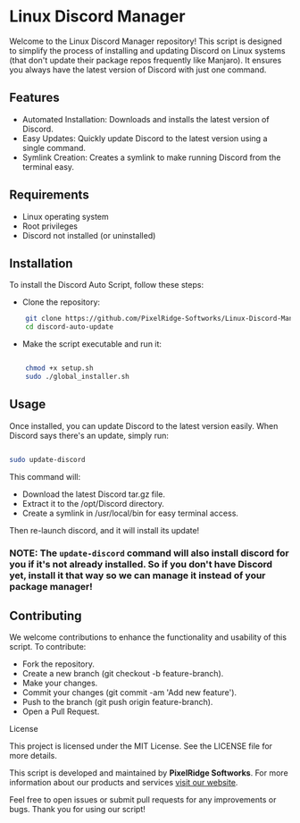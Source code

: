 # Linux Discord Manager

Welcome to the Linux Discord Manager repository! This script is designed to simplify the process of installing and updating Discord on Linux systems (that don't update their package repos frequently like Manjaro). It ensures you always have the latest version of Discord with just one command.

## Features

   - Automated Installation: Downloads and installs the latest version of Discord.
   - Easy Updates: Quickly update Discord to the latest version using a single command.
   - Symlink Creation: Creates a symlink to make running Discord from the terminal easy.

## Requirements

   - Linux operating system
   - Root privileges
   - Discord not installed (or uninstalled)

## Installation

To install the Discord Auto Script, follow these steps:

   - Clone the repository:

```bash
    git clone https://github.com/PixelRidge-Softworks/Linux-Discord-Manager.git
    cd discord-auto-update
```

   - Make the script executable and run it:

```bash

    chmod +x setup.sh
    sudo ./global_installer.sh
```

## Usage

Once installed, you can update Discord to the latest version easily. When Discord says there's an update, simply run:

```bash

sudo update-discord
```

This command will:

   - Download the latest Discord tar.gz file.
   - Extract it to the /opt/Discord directory.
   - Create a symlink in /usr/local/bin for easy terminal access.

Then re-launch discord, and it will install its update!

### NOTE: The `update-discord` command will also install discord for you if it's not already installed. So if you don't have Discord yet, install it that way so we can manage it instead of your package manager!

## Contributing

We welcome contributions to enhance the functionality and usability of this script. To contribute:

   - Fork the repository.
   - Create a new branch (git checkout -b feature-branch).
   - Make your changes.
   - Commit your changes (git commit -am 'Add new feature').
   - Push to the branch (git push origin feature-branch).
   - Open a Pull Request.

License

This project is licensed under the MIT License. See the LICENSE file for more details.

This script is developed and maintained by **PixelRidge Softworks**. For more information about our products and services [visit our website](https://pixelridgesoftworks.com).

Feel free to open issues or submit pull requests for any improvements or bugs. Thank you for using our script!
